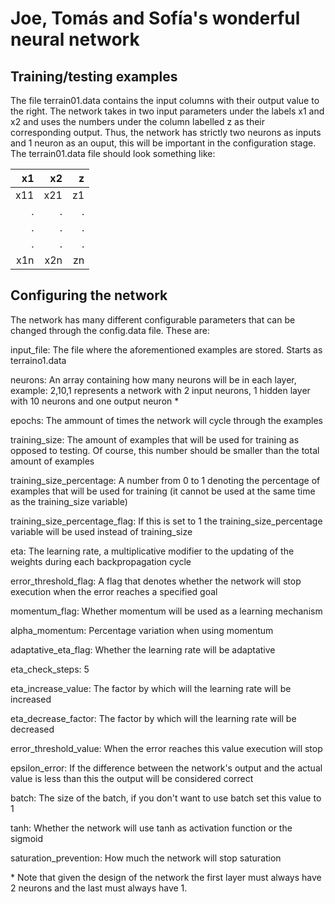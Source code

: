 # Joe, Tomás and Sofía's wonderful neural network

## Training/testing examples

The file terrain01.data contains the input columns with their output value to the right. The network takes in two input parameters under the labels x1 and x2 and uses the numbers under the column labelled z as their corresponding output. Thus, the network has strictly  two neurons as inputs and 1 neuron as an ouput, this will be important in the configuration stage. The terrain01.data file should look something like:

| x1  | x2  | z |
|----:|----:|--:|
| x11 | x21 | z1|
|  .  |  .  | . |
|  .  |  .  | . |
|  .  |  .  | . |
| x1n | x2n | zn|

## Configuring the network

The network has many different configurable parameters that can be changed through the config.data file. These are:

input_file: The file where the aforementioned examples are stored. Starts as terraino1.data

neurons: An array containing how many neurons will be in each layer, example: 2,10,1 represents a network with 2 input neurons, 1 hidden layer with 10 neurons and one output neuron *

epochs: The ammount of times the network will cycle through the examples

training_size: The amount of examples that will be used for training as opposed to testing. Of course, this number should be smaller than the total amount of examples

training_size_percentage: A number from 0 to 1 denoting the percentage of examples that will be used for training (it cannot be used at the same time as the training_size variable)

training_size_percentage_flag: If this is set to 1 the training_size_percentage variable will be used instead of training_size

eta: The learning rate, a multiplicative modifier to the updating of the weights during each backpropagation cycle

error_threshold_flag: A flag that denotes whether the network will stop execution when the error reaches a specified goal

momentum_flag: Whether momentum will be used as a learning mechanism

alpha_momentum: Percentage variation when using momentum

adaptative_eta_flag: Whether the learning rate will be adaptative

eta_check_steps: 5

eta_increase_value: The factor by which will the learning rate will be increased

eta_decrease_factor: The factor by which will the learning rate will be decreased

error_threshold_value: When the error reaches this value execution will stop

epsilon_error: If the difference between the network's output and the actual value is less than this the output will be considered correct

batch: The size of the batch, if you don't want to use batch set this value to 1

tanh: Whether the network will use tanh as activation function or the sigmoid

saturation_prevention: How much the network will stop saturation

\* Note that given the design of the network the first layer must always have 2 neurons and the last must always have 1.
